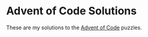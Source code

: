 # Advent of Code Solutions

These are my solutions to the [Advent of Code](https://https://adventofcode.co) puzzles.
